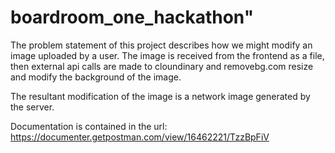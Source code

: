 # boardroom_one_hackathon"

The problem statement of this project describes how we might modify an image uploaded by a user. The image is received
from the frontend as a file, then external api calls are made to cloundinary and removebg.com resize and modify the
background of the image.

The resultant modification of the image is a network image generated by the server.

Documentation is contained in the url: https://documenter.getpostman.com/view/16462221/TzzBpFiV
 
